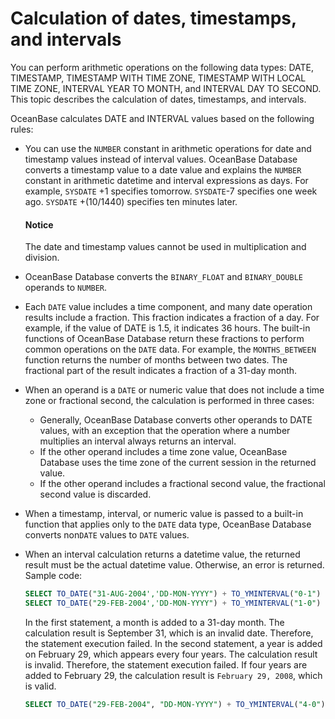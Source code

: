 # Calculation of dates, timestamps, and intervals

You can perform arithmetic operations on the following data types: DATE, TIMESTAMP, TIMESTAMP WITH TIME ZONE, TIMESTAMP WITH LOCAL TIME ZONE, INTERVAL YEAR TO MONTH, and INTERVAL DAY TO SECOND. This topic describes the calculation of dates, timestamps, and intervals.

OceanBase calculates DATE and INTERVAL values based on the following rules:

* You can use the `NUMBER` constant in arithmetic operations for date and timestamp values instead of interval values. OceanBase Database converts a timestamp value to a date value and explains the `NUMBER` constant in arithmetic datetime and interval expressions as days. For example, `SYSDATE` +1 specifies tomorrow. `SYSDATE`-7 specifies one week ago. `SYSDATE` +(10/1440) specifies ten minutes later.

  <main id="notice" type='notice'>
    <h4>Notice</h4>
    <p>The date and timestamp values cannot be used in multiplication and division. </p>
  </main>

* OceanBase Database converts the `BINARY_FLOAT` and `BINARY_DOUBLE` operands to `NUMBER`.

* Each `DATE` value includes a time component, and many date operation results include a fraction. This fraction indicates a fraction of a day. For example, if the value of DATE is 1.5, it indicates 36 hours. The built-in functions of OceanBase Database return these fractions to perform common operations on the `DATE` data. For example, the `MONTHS_BETWEEN` function returns the number of months between two dates. The fractional part of the result indicates a fraction of a 31-day month.

* When an operand is a `DATE` or numeric value that does not include a time zone or fractional second, the calculation is performed in three cases:

   * Generally, OceanBase Database converts other operands to DATE values, with an exception that the operation where a number multiplies an interval always returns an interval.
   * If the other operand includes a time zone value, OceanBase Database uses the time zone of the current session in the returned value.
   * If the other operand includes a fractional second value, the fractional second value is discarded.

* When a timestamp, interval, or numeric value is passed to a built-in function that applies only to the `DATE` data type, OceanBase Database converts non`DATE` values to `DATE` values.

* When an interval calculation returns a datetime value, the returned result must be the actual datetime value. Otherwise, an error is returned. Sample code:

   ```sql
   SELECT TO_DATE("31-AUG-2004','DD-MON-YYYY") + TO_YMINTERVAL("0-1") FROM DUAL;
   SELECT TO_DATE("29-FEB-2004','DD-MON-YYYY") + TO_YMINTERVAL("1-0") FROM DUAL;
   ```

   In the first statement, a month is added to a 31-day month. The calculation result is September 31, which is an invalid date. Therefore, the statement execution failed. In the second statement, a year is added on February 29, which appears every four years. The calculation result is invalid. Therefore, the statement execution failed. If four years are added to February 29, the calculation result is `February 29, 2008`, which is valid.

   ```sql
   SELECT TO_DATE("29-FEB-2004", "DD-MON-YYYY") + TO_YMINTERVAL("4-0") FROM DUAL;
   ```

<!-- * The following table list the matrix of the datetime arithmetic operations. "—" indicates an unsupported operation.

   ![p179242](https://help-static-aliyun-doc.aliyuncs.com/assets/img/zh-CN/7110319361/p367602.png) -->

